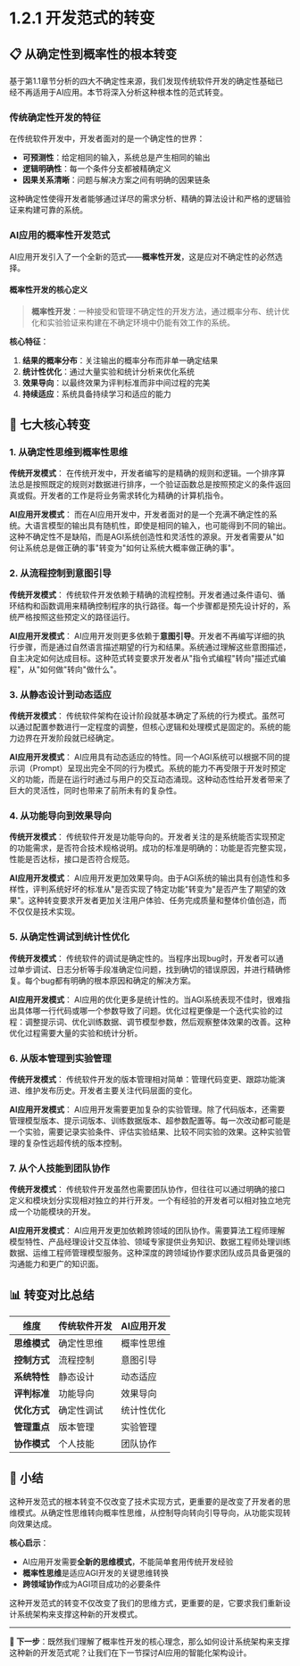 # 1.2.1 开发范式的转变

## 📋 从确定性到概率性的根本转变

基于第1.1章节分析的四大不确定性来源，我们发现传统软件开发的确定性基础已经不再适用于AI应用。本节将深入分析这种根本性的范式转变。

### 传统确定性开发的特征

在传统软件开发中，开发者面对的是一个确定性的世界：
- **可预测性**：给定相同的输入，系统总是产生相同的输出
- **逻辑明确性**：每一个条件分支都被精确定义
- **因果关系清晰**：问题与解决方案之间有明确的因果链条

这种确定性使得开发者能够通过详尽的需求分析、精确的算法设计和严格的逻辑验证来构建可靠的系统。

### AI应用的概率性开发范式

AI应用开发引入了一个全新的范式——**概率性开发**，这是应对不确定性的必然选择。

#### 概率性开发的核心定义

> **概率性开发**：一种接受和管理不确定性的开发方法，通过概率分布、统计优化和实验验证来构建在不确定环境中仍能有效工作的系统。

**核心特征**：
1. **结果的概率分布**：关注输出的概率分布而非单一确定结果
2. **统计性优化**：通过大量实验和统计分析来优化系统
3. **效果导向**：以最终效果为评判标准而非中间过程的完美
4. **持续适应**：系统具备持续学习和适应的能力

## 🔄 七大核心转变

### 1. 从确定性思维到概率性思维

**传统开发模式**：
在传统开发中，开发者编写的是精确的规则和逻辑。一个排序算法总是按照既定的规则对数据进行排序，一个验证函数总是按照预定义的条件返回真或假。开发者的工作是将业务需求转化为精确的计算机指令。

**AI应用开发模式**：
而在AI应用开发中，开发者面对的是一个充满不确定性的系统。大语言模型的输出具有随机性，即使是相同的输入，也可能得到不同的输出。这种不确定性不是缺陷，而是AGI系统创造性和灵活性的源泉。开发者需要从"如何让系统总是做正确的事"转变为"如何让系统大概率做正确的事"。

### 2. 从流程控制到意图引导

**传统开发模式**：
传统软件开发依赖于精确的流程控制。开发者通过条件语句、循环结构和函数调用来精确控制程序的执行路径。每一个步骤都是预先设计好的，系统严格按照这些预定义的路径运行。

**AI应用开发模式**：
AI应用开发则更多依赖于**意图引导**。开发者不再编写详细的执行步骤，而是通过自然语言描述期望的行为和结果。系统通过理解这些意图描述，自主决定如何达成目标。这种范式转变要求开发者从"指令式编程"转向"描述式编程"，从"如何做"转向"做什么"。

### 3. 从静态设计到动态适应

**传统开发模式**：
传统软件架构在设计阶段就基本确定了系统的行为模式。虽然可以通过配置参数进行一定程度的调整，但核心逻辑和处理模式是固定的。系统的能力边界在开发阶段就已经确定。

**AI应用开发模式**：
AI应用具有动态适应的特性。同一个AGI系统可以根据不同的提示词（Prompt）呈现出完全不同的行为模式。系统的能力不再受限于开发时预定义的功能，而是在运行时通过与用户的交互动态涌现。这种动态性给开发者带来了巨大的灵活性，同时也带来了前所未有的复杂性。

### 4. 从功能导向到效果导向

**传统开发模式**：
传统软件开发是功能导向的。开发者关注的是系统能否实现预定的功能需求，是否符合技术规格说明。成功的标准是明确的：功能是否完整实现，性能是否达标，接口是否符合规范。

**AI应用开发模式**：
AI应用开发更加效果导向。由于AGI系统的输出具有创造性和多样性，评判系统好坏的标准从"是否实现了特定功能"转变为"是否产生了期望的效果"。这种转变要求开发者更加关注用户体验、任务完成质量和整体价值创造，而不仅仅是技术实现。

### 5. 从确定性调试到统计性优化

**传统开发模式**：
传统软件的调试是确定性的。当程序出现bug时，开发者可以通过单步调试、日志分析等手段准确定位问题，找到确切的错误原因，并进行精确修复。每个bug都有明确的根本原因和确定的解决方案。

**AI应用开发模式**：
AI应用的优化更多是统计性的。当AGI系统表现不佳时，很难指出具体哪一行代码或哪一个参数导致了问题。优化过程更像是一个迭代实验的过程：调整提示词、优化训练数据、调节模型参数，然后观察整体效果的改善。这种优化过程需要大量的实验和统计分析。

### 6. 从版本管理到实验管理

**传统开发模式**：
传统软件开发的版本管理相对简单：管理代码变更、跟踪功能演进、维护发布历史。开发者主要关注代码层面的变化。

**AI应用开发模式**：
AI应用开发需要更加复杂的实验管理。除了代码版本，还需要管理模型版本、提示词版本、训练数据版本、超参数配置等。每一次改动都可能是一个实验，需要记录实验条件、评估实验结果、比较不同实验的效果。这种实验管理的复杂性远超传统的版本控制。

### 7. 从个人技能到团队协作

**传统开发模式**：
传统软件开发虽然也需要团队协作，但往往可以通过明确的接口定义和模块划分实现相对独立的并行开发。一个有经验的开发者可以相对独立地完成一个功能模块的开发。

**AI应用开发模式**：
AI应用开发更加依赖跨领域的团队协作。需要算法工程师理解模型特性、产品经理设计交互体验、领域专家提供业务知识、数据工程师处理训练数据、运维工程师管理模型服务。这种深度的跨领域协作要求团队成员具备更强的沟通能力和更广的知识面。

## 📊 转变对比总结

| 维度 | 传统软件开发 | AI应用开发 |
|------|-------------|-------------|
| **思维模式** | 确定性思维 | 概率性思维 |
| **控制方式** | 流程控制 | 意图引导 |
| **系统特性** | 静态设计 | 动态适应 |
| **评判标准** | 功能导向 | 效果导向 |
| **优化方式** | 确定性调试 | 统计性优化 |
| **管理重点** | 版本管理 | 实验管理 |
| **协作模式** | 个人技能 | 团队协作 |

## 🎯 小结

这种开发范式的根本转变不仅改变了技术实现方式，更重要的是改变了开发者的思维模式。从确定性思维转向概率性思维，从控制导向转向引导导向，从功能实现转向效果达成。

**核心启示**：
- AI应用开发需要**全新的思维模式**，不能简单套用传统开发经验
- **概率性思维**是适应AGI开发的关键思维转换
- **跨领域协作**成为AGI项目成功的必要条件

这种开发范式的转变不仅改变了我们的思维方式，更重要的是，它要求我们重新设计系统架构来支撑这种新的开发模式。

---

**🔗 下一步**：既然我们理解了概率性开发的核心理念，那么如何设计系统架构来支撑这种新的开发范式呢？让我们在下一节探讨AI应用的智能化架构设计。